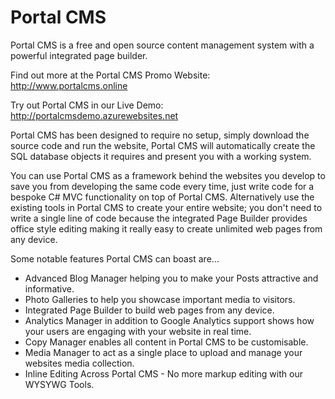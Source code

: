# Portal CMS
Portal CMS is a free and open source content management system with a powerful integrated page builder.

Find out more at the Portal CMS Promo Website: http://www.portalcms.online

Try out Portal CMS in our Live Demo: http://portalcmsdemo.azurewebsites.net

Portal CMS has been designed to require no setup, simply download the source code and run the website, Portal CMS will automatically create the SQL database objects it requires and present you with a working system.

You can use Portal CMS as a framework behind the websites you develop to save you from developing the same code every time, just write code for a bespoke C# MVC functionality on top of Portal CMS. Alternatively use the existing tools in Portal CMS to create your entire website; you don't need to write a single line of code because the integrated Page Builder provides office style editing making it really easy to create unlimited web pages from any device.

Some notable features Portal CMS can boast are...

* Advanced Blog Manager helping you to make your Posts attractive and informative.
* Photo Galleries to help you showcase important media to visitors.
* Integrated Page Builder to build web pages from any device.
* Analytics Manager in addition to Google Analytics support shows how your users are engaging with your website in real time.
* Copy Manager enables all content in Portal CMS to be customisable.
* Media Manager to act as a single place to upload and manage your websites media collection.
* Inline Editing Across Portal CMS - No more markup editing with our WYSYWG Tools.
